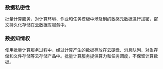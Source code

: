 
### 数据私密性

批量计算服务，对计算环境、作业和任务模板中涉及到的敏感元数据进行加密，密文持久化存储在云数据库服务中。

### 数据知情权

使用批量计算服务过程中，经过计算产生的数据存放在云硬盘、消息队列、对象存储和文件存储等云存储产品中。批量计算服务提供算力和任务调度，不保留计算数据。



